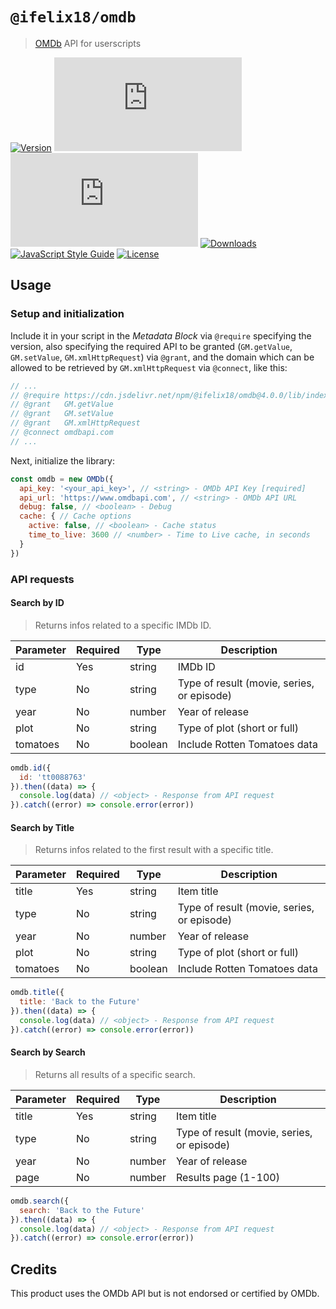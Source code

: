 # `@ifelix18/omdb`

> [OMDb][omdb-link] API for userscripts

[![Version][version-badge]][jsdelivr-link]
[![Size][size-badge]][jsdelivr-link]
[![Minified Size][minified-size-badge]][jsdelivr-link]
[![Downloads][downloads-badge]][jsdelivr-link]
[![JavaScript Style Guide][style-guide-badge]][style-guide-link]
[![License][license-badge]][license-link]

## Usage

### Setup and initialization

Include it in your script in the _Metadata Block_ via `@require` specifying the version, also specifying the required API to be granted (`GM.getValue`, `GM.setValue`, `GM.xmlHttpRequest`) via `@grant`, and the domain which can be allowed to be retrieved by `GM.xmlHttpRequest` via `@connect`, like this:

```JavaScript
// ...
// @require https://cdn.jsdelivr.net/npm/@ifelix18/omdb@4.0.0/lib/index.min.js
// @grant   GM.getValue
// @grant   GM.setValue
// @grant   GM.xmlHttpRequest
// @connect omdbapi.com
// ...
```

Next, initialize the library:

```JavaScript
const omdb = new OMDb({
  api_key: '<your_api_key>', // <string> - OMDb API Key [required]
  api_url: 'https://www.omdbapi.com', // <string> - OMDb API URL
  debug: false, // <boolean> - Debug
  cache: { // Cache options
    active: false, // <boolean> - Cache status
    time_to_live: 3600 // <number> - Time to Live cache, in seconds
  }
})
```

### API requests

#### Search by ID

> Returns infos related to a specific IMDb ID.

| Parameter | Required | Type    | Description                                |
| --------- | -------- | ------- | ------------------------------------------ |
| id        | Yes      | string  | IMDb ID                                    |
| type      | No       | string  | Type of result (movie, series, or episode) |
| year      | No       | number  | Year of release                            |
| plot      | No       | string  | Type of plot (short or full)               |
| tomatoes  | No       | boolean | Include Rotten Tomatoes data               |

```JavaScript
omdb.id({
  id: 'tt0088763'
}).then((data) => {
  console.log(data) // <object> - Response from API request
}).catch((error) => console.error(error))
```

#### Search by Title

> Returns infos related to the first result with a specific title.

| Parameter | Required | Type    | Description                                |
| --------- | -------- | ------- | ------------------------------------------ |
| title     | Yes      | string  | Item title                                 |
| type      | No       | string  | Type of result (movie, series, or episode) |
| year      | No       | number  | Year of release                            |
| plot      | No       | string  | Type of plot (short or full)               |
| tomatoes  | No       | boolean | Include Rotten Tomatoes data               |

```JavaScript
omdb.title({
  title: 'Back to the Future'
}).then((data) => {
  console.log(data) // <object> - Response from API request
}).catch((error) => console.error(error))
```

#### Search by Search

> Returns all results of a specific search.

| Parameter | Required | Type   | Description                                |
| --------- | -------- | ------ | ------------------------------------------ |
| title     | Yes      | string | Item title                                 |
| type      | No       | string | Type of result (movie, series, or episode) |
| year      | No       | number | Year of release                            |
| page      | No       | number | Results page (1-100)                       |

```JavaScript
omdb.search({
  search: 'Back to the Future'
}).then((data) => {
  console.log(data) // <object> - Response from API request
}).catch((error) => console.error(error))
```

## Credits

This product uses the OMDb API but is not endorsed or certified by OMDb.  

[omdb-link]: https://omdbapi.com/
[jsdelivr-link]: https://www.jsdelivr.com/package/npm/@ifelix18/omdb

[version-badge]: https://flat.badgen.net/jsdelivr/v/npm/@ifelix18/omdb

[size-badge]: https://flat.badgen.net/badgesize/normal/iFelix18/Userscripts/master/packages/omdb/lib/index.js

[minified-size-badge]: https://flat.badgen.net/badgesize/normal/iFelix18/Userscripts/master/packages/omdb/lib/index.min.js?label=minified%20size

[downloads-badge]: https://flat.badgen.net/jsdelivr/hits/npm/@ifelix18/omdb

[style-guide-badge]: https://flat.badgen.net/badge/code%20style/standard/44CC11
[style-guide-link]: https://standardjs.com

[license-badge]: https://flat.badgen.net/github/license/iFelix18/Userscripts
[license-link]: https://github.com/iFelix18/Userscripts/blob/master/LICENSE.md
